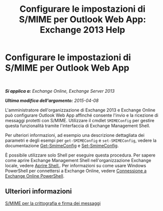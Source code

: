 ﻿---
title: 'Configurare le impostazioni di S/MIME per Outlook Web App: Exchange 2013 Help'
TOCTitle: Configurare le impostazioni di S/MIME per Outlook Web App
ms:assetid: c7dee22c-9b5b-425c-91a9-d093204ff84e
ms:mtpsurl: https://technet.microsoft.com/it-it/library/Dn626160(v=EXCHG.150)
ms:contentKeyID: 61213867
ms.date: 05/22/2018
mtps_version: v=EXCHG.150
ms.translationtype: MT
---

# Configurare le impostazioni di S/MIME per Outlook Web App

 

_**Si applica a:** Exchange Online, Exchange Server 2013_

_**Ultima modifica dell'argomento:** 2015-04-08_

L'amministratore dell'organizzazione di Exchange 2013 e Exchange Online può configurare Outlook Web App affinché consente l'invio e la ricezione di messaggi protetti con S/MIME. Utilizzare il cmdlet `SMIMEConfig` per gestire questa funzionalità tramite l'interfaccia di Exchange Management Shell.

Per ulteriori informazioni, ad esempio una descrizione dettagliata dei parametri e degli esempi per `get-SMIMEConfig` e `set-SMIMEConfig`, vedere la documentazione [Get-SmimeConfig](https://technet.microsoft.com/it-it/library/dn554257\(v=exchg.150\)) e [Set-SmimeConfig](https://technet.microsoft.com/it-it/library/dn554259\(v=exchg.150\)).

È possibile utilizzare solo Shell per eseguire questa procedura. Per sapere come aprire Exchange Management Shell nell'organizzazione Exchange locale, vedere [Aprire Shell.](https://technet.microsoft.com/it-it/library/dd638134\(v=exchg.150\)). Per informazioni su come usare Windows PowerShell per connettersi a Exchange Online, vedere [Connessione a Exchange Online PowerShell](https://go.microsoft.com/fwlink/p/?linkid=396554).

## Ulteriori informazioni

[S/MIME per la crittografia e firma dei messaggi](s-mime-for-message-signing-and-encryption-exchange-2013-help.md)

